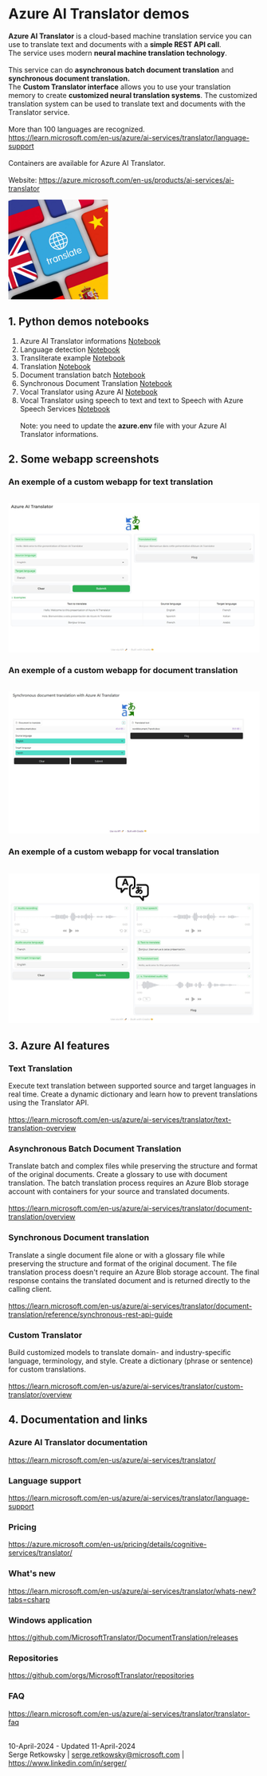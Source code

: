 # Azure AI Translator demos

**Azure AI Translator** is a cloud-based machine translation service you can use to translate text and documents with a **simple REST API call**.<br>
The service uses modern **neural machine translation technology**.<br><br>
This service can do **asynchronous batch document translation** and **synchronous document translation.**<br>
The **Custom Translator interface** allows you to use your translation memory to create **customized neural translation systems**. The customized translation system can be used to translate text and documents with the Translator service.<br><br>
More than 100 languages are recognized.<br>
https://learn.microsoft.com/en-us/azure/ai-services/translator/language-support<br><br>
Containers are available for Azure AI Translator.<br><br>
Website: https://azure.microsoft.com/en-us/products/ai-services/ai-translator<br>

<img src="Translation.png" width=200>

## 1. Python demos notebooks
1. Azure AI Translator informations
<a href="1 Azure AI Translator informations.ipynb">Notebook</a>
2. Language detection
<a href="2 Language detection.ipynb">Notebook</a>
3. Transliterate example
<a href="3 Transliterate example.ipynb">Notebook</a>
4. Translation
<a href="4 Translation.ipynb">Notebook</a>
5. Document translation batch
<a href="5 Document translation batch.ipynb">Notebook</a>
6. Synchronous Document Translation
<a href="6 Synchronous Document Translation.ipynb">Notebook</a>
7. Vocal Translator using Azure AI
<a href="7 Vocal Translator using Azure AI.ipynb">Notebook</a>
8. Vocal Translator using speech to text and text to Speech with Azure Speech Services
<a href="8 Vocal Translator using Azure AI STT.ipynb">Notebook</a>
<br><br>
Note: you need to update the **azure.env** file with your Azure AI Translator informations.

## 2. Some webapp screenshots

### An exemple of a custom webapp for text translation
<br>
<img src="webapp1.jpg">

### An exemple of a custom webapp for document translation
<br>
<img src="webapp2.jpg">

### An exemple of a custom webapp for vocal translation
<br>
<img src="webapp4.jpg">

## 3. Azure AI features

### Text Translation
Execute text translation between supported source and target languages in real time. Create a dynamic dictionary and learn how to prevent translations using the Translator API.
<br><br>
https://learn.microsoft.com/en-us/azure/ai-services/translator/text-translation-overview

### Asynchronous Batch Document Translation
Translate batch and complex files while preserving the structure and format of the original documents. Create a glossary to use with document translation. The batch translation process requires an Azure Blob storage account with containers for your source and translated documents.
<br><br>
https://learn.microsoft.com/en-us/azure/ai-services/translator/document-translation/overview

### Synchronous Document translation
Translate a single document file alone or with a glossary file while preserving the structure and format of the original document. The file translation process doesn't require an Azure Blob storage account. The final response contains the translated document and is returned directly to the calling client.
<br><br>
https://learn.microsoft.com/en-us/azure/ai-services/translator/document-translation/reference/synchronous-rest-api-guide

### Custom Translator
Build customized models to translate domain- and industry-specific language, terminology, and style. Create a dictionary (phrase or sentence) for custom translations.
<br><br>
https://learn.microsoft.com/en-us/azure/ai-services/translator/custom-translator/overview

## 4. Documentation and links

### Azure AI Translator documentation
https://learn.microsoft.com/en-us/azure/ai-services/translator/

### Language support
https://learn.microsoft.com/en-us/azure/ai-services/translator/language-support

### Pricing
https://azure.microsoft.com/en-us/pricing/details/cognitive-services/translator/

### What's new
https://learn.microsoft.com/en-us/azure/ai-services/translator/whats-new?tabs=csharp

### Windows application
https://github.com/MicrosoftTranslator/DocumentTranslation/releases

### Repositories
https://github.com/orgs/MicrosoftTranslator/repositories

### FAQ
https://learn.microsoft.com/en-us/azure/ai-services/translator/translator-faq
<br><br>

10-April-2024 - Updated 11-April-2024<br>
Serge Retkowsky | serge.retkowsky@microsoft.com | https://www.linkedin.com/in/serger/
